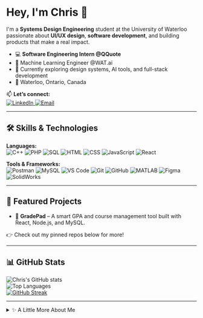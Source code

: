 # Hey, I'm Chris 👋

I'm a **Systems Design Engineering** student at the University of Waterloo passionate about **UI/UX design**, **software development**, and building products that make a real impact.

- 💻 **Software Engineering Intern @QQuote**  
- 🧠 Machine Learning Engineer @WAT.ai  
- 🌱 Currently exploring design systems, AI tools, and full-stack development  
- 📍 Waterloo, Ontario, Canada

📫 **Let’s connect:**  
<a href="https://www.linkedin.com/in/chrisjackson-/" target="_blank">
  <img src="https://img.shields.io/badge/LinkedIn-0A66C2?style=flat&logo=linkedin&logoColor=white" alt="LinkedIn"/>
</a>
<a href="mailto:c8jackso@uwaterloo.ca" target="_blank">
  <img src="https://img.shields.io/badge/Email-c8jackso%40uwaterloo.ca-red?style=flat&logo=gmail&logoColor=white" alt="Email"/>
</a>

---

## 🛠️ Skills & Technologies

**Languages:**  
![C++](https://img.shields.io/badge/C++-00599C?style=flat&logo=c%2b%2b&logoColor=white)
![PHP](https://img.shields.io/badge/PHP-777BB4?style=flat&logo=php&logoColor=white)
![SQL](https://img.shields.io/badge/SQL-4479A1?style=flat&logo=postgresql&logoColor=white)
![HTML](https://img.shields.io/badge/HTML-E34F26?style=flat&logo=html5&logoColor=white)
![CSS](https://img.shields.io/badge/CSS-1572B6?style=flat&logo=css3&logoColor=white)
![JavaScript](https://img.shields.io/badge/JavaScript-F7DF1E?style=flat&logo=javascript&logoColor=black)
![React](https://img.shields.io/badge/React-61DAFB?style=flat&logo=react&logoColor=black)

**Tools & Frameworks:**  
![Postman](https://img.shields.io/badge/Postman-FF6C37?style=flat&logo=postman&logoColor=white)
![MySQL](https://img.shields.io/badge/MySQL-4479A1?style=flat&logo=mysql&logoColor=white)
![VS Code](https://img.shields.io/badge/VS%20Code-007ACC?style=flat&logo=visual-studio-code&logoColor=white)
![Git](https://img.shields.io/badge/Git-F05032?style=flat&logo=git&logoColor=white)
![GitHub](https://img.shields.io/badge/GitHub-181717?style=flat&logo=github&logoColor=white)
![MATLAB](https://img.shields.io/badge/MATLAB-0076A8?style=flat&logo=mathworks&logoColor=white)
![Figma](https://img.shields.io/badge/Figma-F24E1E?style=flat&logo=figma&logoColor=white)
![SolidWorks](https://img.shields.io/badge/SolidWorks-E2231A?style=flat&logo=dassaultsystemes&logoColor=white)

---

## 🚀 Featured Projects

- 🧮 **GradePad** – A smart GPA and course management tool built with React, Node.js, and MySQL.  

👉 Check out my pinned repos below for more!

---

## 📊 GitHub Stats

![Chris's GitHub stats](https://github-readme-stats.vercel.app/api?username=chrisjackson&show_icons=true&theme=radical&hide_border=true)  
![Top Languages](https://github-readme-stats.vercel.app/api/top-langs/?username=chrisjackson&layout=compact&theme=radical&hide_border=true)  
[![GitHub Streak](https://streak-stats.demolab.com?user=chrisjackson&theme=radical&hide_border=true)](https://git.io/streak-stats)

---

<details>
  <summary>✨ A Little More About Me</summary>
  
  - 🧑‍💻 Passionate about blending **engineering + design**  
  - 🌍 Interested in **AI**, **fintech**, and **human-centred design**  
  - ⚽ Outside of tech: I love soccer, track, and outdoor adventures
</details>
